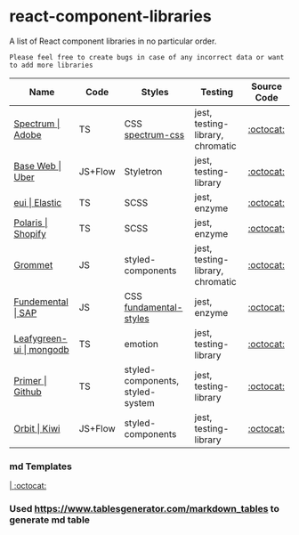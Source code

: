 # react-component-libraries

A list of React component libraries in no particular order.

`Please feel free to create bugs in case of any incorrect data or want to add more libraries`

| Name                                                             | Code    | Styles                                                               | Testing                           | Source Code                                           |
|------------------------------------------------------------------|---------|----------------------------------------------------------------------|-----------------------------------|-------------------------------------------------------|
| [Spectrum \| Adobe](https://spectrum.adobe.com)                  | TS      | CSS [ spectrum-css ](https://github.com/adobe/spectrum-css)          | jest, testing-library,  chromatic | [:octocat:](https://github.com/adobe/react-spectrum)  |
| [Base Web \| Uber](https://baseweb.design/)                      | JS+Flow | Styletron                                                            | jest, testing-library             | [:octocat:](https://github.com/uber/baseweb)          |
| [eui \| Elastic](https://elastic.github.io/eui/#/)               | TS      | SCSS                                                                 | jest, enzyme                      | [:octocat:](https://github.com/elastic/eui)           |
| [Polaris \| Shopify](https://polaris.shopify.com/)               | TS      | SCSS                                                                 | jest, enzyme                      | [:octocat:](https://github.com/Shopify/polaris-react) |
| [Grommet ](https://v2.grommet.io/)                               | JS      | styled-components                                                    | jest, testing-library, chromatic  | [:octocat:](https://github.com/grommet/grommet)       |
| [ Fundemental \| SAP ](https://sap.github.io/fundamental-react/) | JS      | CSS [fundamental-styles ](https://github.com/SAP/fundamental-styles) | jest, enzyme                      | [:octocat:](https://github.com/SAP/fundamental-react) |
| [ Leafygreen-ui \| mongodb ](https://www.mongodb.design/)        | TS      | emotion                                                              | jest, testing-library             | [:octocat:](https://github.com/mongodb/leafygreen-ui) |
| [ Primer \| Github ](https://primer.style/components/)           | TS      | styled-components,  styled-system                                    | jest, testing-library             | [:octocat:](https://github.com/primer/components)     |
| [ Orbit \| Kiwi ](https://orbit.kiwi/)                           | JS+Flow | styled-components                                                    | jest, testing-library             | [:octocat:](https://github.com/kiwicom/orbit)         |

### md Templates
[ \| ]()
[:octocat:]()

### Used https://www.tablesgenerator.com/markdown_tables to generate md table









